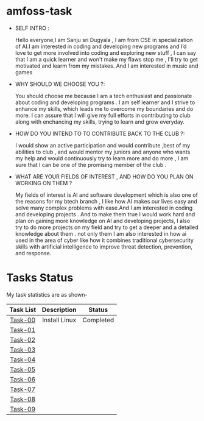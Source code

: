 # amfoss-task

- SELF INTRO :

     Hello everyone,I am Sanju sri Dugyala , I am from  CSE in specialization of AI.I am interested in coding and developing new programs and I’d love to get more involved into coding and exploring new stuff , I can say that I am a quick learner and won't make my flaws stop me , I'll try to get motivated and learm from my mistakes. And I am interested in music and games 

- WHY SHOULD WE CHOOSE YOU ?:

    You should choose me because I am a tech enthusiast and passionate about coding and developing programs . I am self learner and I strive to enhance my skills, which leads me to overcome my boundaries and do more. I can assure that I will give my full efforts in contributing to club along with enchancing my skills, trying to learn and grow everyday.

- HOW DO YOU INTEND TO TO CONTRIBUTE BACK TO THE CLUB ?:
    
   I would show an active participation and would contribute ,best of my abilities to club , and would mentor my juniors and anyone who wants my help and would continuously try to learn more and do more , I am sure that I can be one of the promising member of the club .

- WHAT ARE YOUR FIELDS OF INTEREST , AND HOW DO YOU PLAN ON WORKING ON THEM ?

   My fields of interest is AI and software development which is also one of the reasons for my btech branch , I like how AI makes our lives easy and solve many complex problems with ease.And I am interested in coding and developing projects . And to make them true I would work hard and plan on gaining more knowledge on AI and developing projects, I also try to do more projects on my field and try to get a deeper and a detailed knowledge about them . 
not only them I am also interested in how ai used in the area of cyber like how it combines traditional cybersecurity skills with artificial intelligence to improve threat detection, prevention, and response.



# Tasks Status

My task statistics are as shown-

| Task List | Description | Status |
| :-:       | :-:         | :-:    |
| [Task-00](https://github.com/Sanjusr1/Amfoss-tasks./blob/main/Task%20-00/README.md)   | Install Linux | Completed |
| [Task-01]()   |  |  |
| [Task-02]()    | |  |
| [Task-03]()   | | |
| [Task-04]()   |  |  |
| [Task-05]() |   |  |
| [Task-06]()    | |  |
| [Task-07]()  |  |  |
| [Task-08]()   | |  |
| [Task-09]()   | | |
